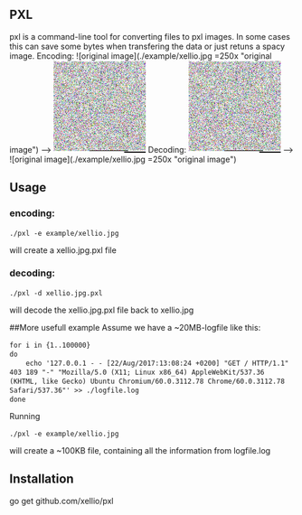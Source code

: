 ## PXL
pxl is a command-line tool for converting files to pxl images. In some cases this can save some bytes when transfering the data or just retuns a spacy image.
Encoding:
![original image](./example/xellio.jpg =250x "original image") --> ![pxl image](./example/xellio.jpg.pxl?raw=true "pxl image")
Decoding:
![pxl image](./example/xellio.jpg.pxl?raw=true "pxl image") --> ![original image](./example/xellio.jpg =250x "original image")

## Usage
### encoding:
```
./pxl -e example/xellio.jpg
```
will create a xellio.jpg.pxl file
### decoding:
```
./pxl -d xellio.jpg.pxl
```
will decode the xellio.jpg.pxl file back to xellio.jpg

##More usefull example
Assume we have a ~20MB-logfile like this:
```
for i in {1..100000}
do
	echo '127.0.0.1 - - [22/Aug/2017:13:08:24 +0200] "GET / HTTP/1.1" 403 189 "-" "Mozilla/5.0 (X11; Linux x86_64) AppleWebKit/537.36 (KHTML, like Gecko) Ubuntu Chromium/60.0.3112.78 Chrome/60.0.3112.78 Safari/537.36"' >> ./logfile.log
done
```
Running
```
./pxl -e example/xellio.jpg
```
will create a ~100KB file, containing all the information from logfile.log

## Installation
go get github.com/xellio/pxl
